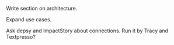Write section on architecture.

Expand use cases.

Ask depsy and ImpactStory about connections. Run it by Tracy and Textpresso?
